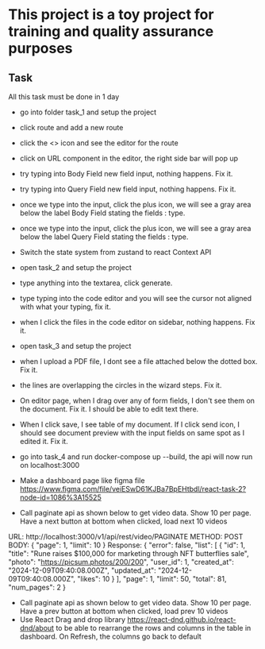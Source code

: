 # This project is a toy project for training and quality assurance purposes

## Task
All this task must be done in 1 day

- go into folder task_1 and setup the project
- click route and add a new route
- click the <> icon and see the editor for the route
- click on URL component in the editor, the right side bar will pop up
- try typing into Body Field new field input, nothing happens. Fix it.
- try typing into Query Field new field input, nothing happens. Fix it.
- once we type into the input, click the plus icon, we will see a gray area below the label Body Field stating the fields : type.
- once we type into the input, click the plus icon, we will see a gray area below the label Query Field stating the fields : type.
- Switch the state system from zustand to react Context API

- open task_2 and setup the project
- type anything into the textarea, click generate.
- type typing into the code editor and you will see the cursor not aligned with what your typing, fix it.
- when I click the files in the code editor on sidebar, nothing happens. Fix it.

- open task_3 and setup the project
- when I upload a PDF file, I dont see a file attached below the dotted box. Fix it.
- the lines are overlapping the circles in the wizard steps. Fix it.
- On editor page, when I drag over any of form fields, I don't see them on the document. Fix it. I should be able to edit text there.
- When I click save, I see table of my document. If I click send icon, I should see document preview with the input fields on same spot as I edited it. Fix it.

- go into task_4 and run docker-compose up --build, the api will now run on localhost:3000
- Make a dashboard page like figma file https://www.figma.com/file/veiESwD61KJBa7BpEHtbdl/react-task-2?node-id=1086%3A15525
- Call paginate api as shown below to get video data. Show 10 per page. Have a next button at bottom when clicked, load next 10 videos

URL: http://localhost:3000/v1/api/rest/video/PAGINATE
METHOD: POST
BODY: {
    "page": 1,
    "limit": 10
}
Response:
{
    "error": false,
    "list": [
        {
            "id": 1,
            "title": "Rune raises $100,000 for marketing through NFT butterflies sale",
            "photo": "https://picsum.photos/200/200",
            "user_id": 1,
            "created_at": "2024-12-09T09:40:08.000Z",
            "updated_at": "2024-12-09T09:40:08.000Z",
            "likes": 10
        }
    ],
    "page": 1,
    "limit": 50,
    "total": 81,
    "num_pages": 2
}
- Call paginate api as shown below to get video data. Show 10 per page. Have a prev button at bottom when clicked, load prev 10 videos
- Use React Drag and drop library https://react-dnd.github.io/react-dnd/about to be able to rearrange the rows and columns in the table in dashboard. On Refresh, the columns go back to default

